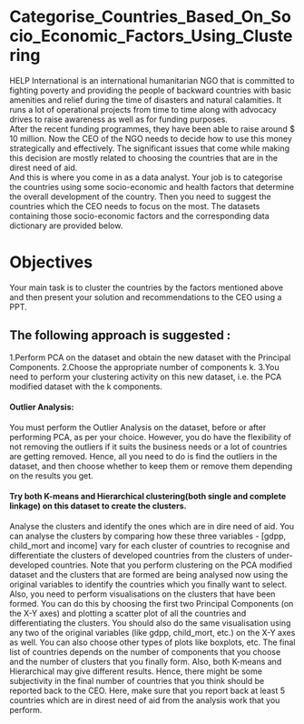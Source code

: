 # Categorise_Countries_Based_On_Socio_Economic_Factors_Using_Clustering

HELP International is an international humanitarian NGO that is committed to fighting poverty and providing the people of backward countries with basic amenities and relief during the time of disasters and natural calamities. It runs a lot of operational projects from time to time along with advocacy drives to raise awareness as well as for funding purposes.     
After the recent funding programmes, they have been able to raise around $ 10 million. Now the CEO of the NGO needs to decide how to use this money strategically and effectively. The significant issues that come while making this decision are mostly related to choosing the countries that are in the direst need of aid.      
And this is where you come in as a data analyst. Your job is to categorise the countries using some socio-economic and health factors that determine the overall development of the country. Then you need to suggest the countries which the CEO needs to focus on the most.  The datasets containing those socio-economic factors and the corresponding data dictionary are provided below.

# Objectives
Your main task is to cluster the countries by the factors mentioned above and then present your solution and recommendations to the CEO using a PPT.  

## The following approach is suggested :
1.Perform PCA on the dataset and obtain the new dataset with the Principal Components. 
2.Choose the appropriate number of components k. 
3.You need to perform your clustering activity on this new dataset, i.e. the PCA modified dataset with the k components.

#### Outlier Analysis: 
You must perform the Outlier Analysis on the dataset, before or after performing PCA, as per your choice. However, you do have the flexibility of not removing the outliers if it suits the business needs or a lot of countries are getting removed.
Hence, all you need to do is find the outliers in the dataset, and then choose whether to keep them or remove them depending on the results you get.

#### Try both K-means and Hierarchical clustering(both single and complete linkage) on this dataset to create the clusters. 
Analyse the clusters and identify the ones which are in dire need of aid. 
You can analyse the clusters by comparing how these three variables - [gdpp, child_mort and income] vary for each cluster of countries to recognise and differentiate the clusters of developed countries from the clusters of under-developed countries. 
Note that you perform clustering on the PCA modified dataset and the clusters that are formed are being analysed now using the original variables to identify the countries which you finally want to select.
Also, you need to perform visualisations on the clusters that have been formed.  You can do this by choosing the first two Principal Components (on the X-Y axes) and plotting a scatter plot of all the countries and differentiating the clusters. You should also do the same visualisation using any two of the original variables (like gdpp, child_mort, etc.) on the X-Y axes as well. You can also choose other types of plots like boxplots, etc. 
The final list of countries depends on the number of components that you choose and the number of clusters that you finally form. Also, both K-means and Hierarchical may give different results. Hence, there might be some subjectivity in the final number of countries that you think should be reported back to the CEO. 
Here, make sure that you report back at least 5 countries which are in direst need of aid from the analysis work that you perform.
